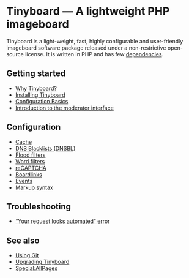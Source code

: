 Tinyboard — A lightweight PHP imageboard
========================================

Tinyboard is a light-weight, fast, highly configurable and user-friendly imageboard software package released under a non-restrictive open-source license. It is written in PHP and has few [dependencies](installation.md#requirements).

Getting started
---------------
* [Why Tinyboard?](why_tinyboard.md)
* [Installing Tinyboard](installation.md)
* [Configuration Basics](config.md)
* [Introduction to the moderator interface](mod_interface.md)

Configuration
-------------
* [Cache](config/cache.md)
* [DNS Blacklists (DNSBL)](config/dnsbl.md)
* [Flood filters](config/flood_filters.md)
* [Word filters](config/word_filters.md)
* [reCAPTCHA](config/recaptcha.md)
* [Boardlinks](config/boardlinks.md)
* [Events](events.md)
* [Markup syntax](config/markup.md)

Troubleshooting
---------------
* [“Your request looks automated” error](your_request_looks_automated.md)

See also
--------
* [Using Git](git.md)
* [Upgrading Tinyboard](upgrading.md)
* [Special:AllPages](special_allpages.md)

